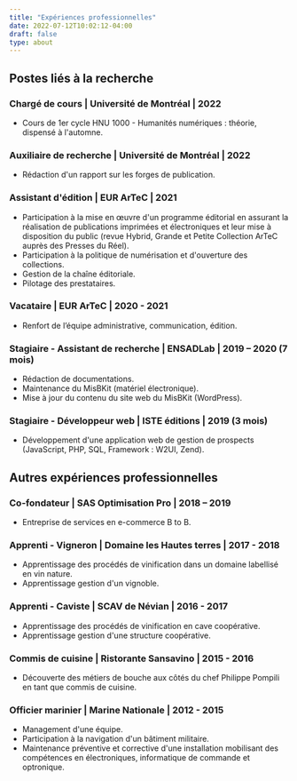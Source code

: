 ```yaml
---
title: "Expériences professionnelles"
date: 2022-07-12T10:02:12-04:00
draft: false
type: about
---
```


## Postes liés à la recherche

### Chargé de cours | Université de Montréal | 2022
- Cours de 1er cycle HNU 1000 - Humanités numériques : théorie, dispensé à l'automne.

### Auxiliaire de recherche | Université de Montréal | 2022
- Rédaction d'un rapport sur les forges de publication.

### Assistant d'édition | EUR ArTeC | 2021
- Participation à la mise en œuvre d'un programme éditorial en assurant la réalisation de publications imprimées et électroniques et leur mise à disposition du public (revue Hybrid, Grande et Petite Collection ArTeC auprès des Presses du Réel).
- Participation à la politique de numérisation et d'ouverture des collections.
- Gestion de la chaîne éditoriale.
- Pilotage des prestataires.

### Vacataire | EUR ArTeC | 2020 - 2021
- Renfort de l’équipe administrative, communication, édition.

### Stagiaire - Assistant de recherche | ENSADLab | 2019 – 2020 (7 mois)
- Rédaction de documentations.
- Maintenance du MisBKit (matériel électronique).
- Mise à jour du contenu du site web du MisBKit (WordPress).

### Stagiaire - Développeur web | ISTE éditions | 2019 (3 mois)
- Développement d'une application web de gestion de prospects (JavaScript, PHP, SQL, Framework : W2UI, Zend).

## Autres expériences professionnelles

### Co-fondateur | SAS Optimisation Pro | 2018 – 2019
- Entreprise de services en e-commerce B to B.

### Apprenti - Vigneron | Domaine les Hautes terres | 2017 - 2018
- Apprentissage des procédés de vinification dans un domaine labellisé en vin nature.
- Apprentissage gestion d'un vignoble.

### Apprenti - Caviste | SCAV de Névian | 2016 - 2017
- Apprentissage des procédés de vinification en cave coopérative.
- Apprentissage gestion d'une structure coopérative.

### Commis de cuisine | Ristorante Sansavino | 2015 - 2016
- Découverte des métiers de bouche aux côtés du chef Philippe Pompili en tant que commis de cuisine.

### Officier marinier | Marine Nationale | 2012 - 2015
- Management d'une équipe.
- Participation à la navigation d'un bâtiment militaire.
- Maintenance préventive et corrective d'une installation mobilisant des compétences en électroniques, informatique de commande et optronique.